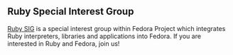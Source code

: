 ## Ruby Special Interest Group

[Ruby SIG](https://fedoraproject.org/wiki/Ruby_SIG) is a special interest group within Fedora Project which integrates
Ruby interpreters, libraries and applications into Fedora. If you are interested
in Ruby and Fedora, join us!